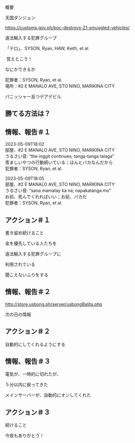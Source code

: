 概要

天国ダンジョン

https://customs.gov.ph/boc-destroys-21-smuggled-vehicles/

違法輸入する犯罪グループ

「テロ」、SYSON, Ryan, HAW, Keith, et al.

 覚えとこう！

なにかできるか

犯罪者：SYSON, Ryan, et al.<br/>
場所：#2 E MANALO AVE, STO NINO, MARIKINA CITY

パニッシャー且つデアデビル

## 勝てる方法は？

## 情報、報告＃１

2023-05-09T18:02<br/>
部屋、#2 E MANALO AVE, STO NINO, MARIKINA CITY<br/>
うるさい音: “the inggit continues; tanga-tanga talaga”<br/>
羨ましいやつの行動続いている；ほんとバカなんだから<br/>
犯罪者：SYSON, Ryan, et al.

2023-05-09T18:05<br/>
部屋、#2 E MANALO AVE, STO NINO, MARIKINA CITY<br/>
うるさい音: “sana mamatay ka na; napakatanga mo”<br/>
お前、死んでくれればいい；お前、バカだ<br/>
犯罪者：SYSON, Ryan, et al.

## アクション＃１

書き留め続けること

金を優先している人たちを

違法輸入する犯罪グループに

利用されている

聞こえないふりをする

## 情報、報告＃２

http://store.usbong.ph/server/usbongBalita.php

次の日の情報

## アクション＃２

自動的にしてくれるようにする

## 情報、報告＃３

電気が、一時的に切れたが、

５分以内に戻ってきた

メインサーバーが、自動的にオンしてくれた

## アクション＃３

続けること


今夜もありがとう！


